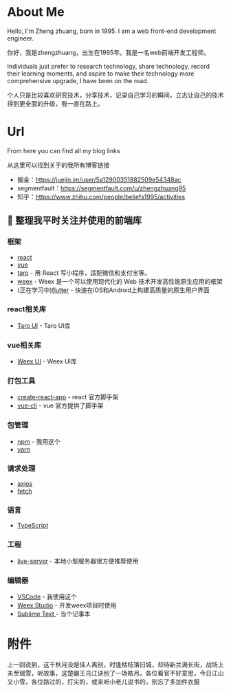 # About Me

Hello, I'm Zheng zhuang, born in 1995. I am a web front-end development engineer.

你好，我是zhengzhuang，出生在1995年。我是一名web前端开发工程师。

Individuals just prefer to research technology, share technology, record their learning moments, and aspire to make their technology more comprehensive upgrade, I have been on the road.

个人只是比较喜欢研究技术，分享技术，记录自己学习的瞬间，立志让自己的技术得到更全面的升级，我一直在路上。

# Url

From here you can find all my blog links

从这里可以找到关于的我所有博客链接


* 掘金：https://juejin.im/user/5a12900351882509e54348ac
* segmentfault：https://segmentfault.com/u/zhengzhuang95
* 知乎：https://www.zhihu.com/people/beliefs1995/activities


## 🎉 整理我平时关注并使用的前端库

### 框架

* [react](https://github.com/facebook/react)
* [vue](https://github.com/vuejs/vue)
* [taro](https://github.com/NervJS/taro) - 用 React 写小程序，适配微信和支付宝等。
* [weex](https://github.com/apache/incubator-weex) - Weex 是一个可以使用现代化的 Web 技术开发高性能原生应用的框架
* (正在学习中)[flutter](https://github.com/flutter/flutter) - 快速在iOS和Android上构建高质量的原生用户界面

### react相关库

* [Taro UI](https://taro-ui.aotu.io/#/) - Taro UI库

### vue相关库

* [Weex UI](https://alibaba.github.io/weex-ui/#/cn/) - Weex UI库

### 打包工具

* [create-react-app](https://github.com/facebook/create-react-app) - react 官方脚手架
* [vue-cli](https://github.com/vuejs/vue-cli) - vue 官方提供了脚手架

### 包管理

* [npm](https://github.com/npm/cli) - 我用这个
* [yarn](https://github.com/yarnpkg/yarn)

### 请求处理

* [axios](https://github.com/axios/axios)
* [fetch](https://github.com/github/fetch)

### 语言

* [TypeScript](https://github.com/Microsoft/TypeScript)

### 工程

* [live-server](https://github.com/tapio/live-server) - 本地小型服务器很方便推荐使用

### 编辑器

* [VSCode](https://code.visualstudio.com/) - 我使用这个
* [Weex Studio](https://weex.apache.org/zh/tools/ide.html) - 开发weex项目时使用
* [Sublime Text ](http://www.sublimetext.com/) - 当个记事本

# 附件

上一回说到，这千秋月没是佳人离别，时逢枯枝落旧城，却待新兰满长街，战场上未至瑞雪，听故事，这楚霸王乌江诀别了一场皓月。各位看官不好意思，今日江山又小雪，各位路过的，打尖的，或来听小老儿说书的，别忘了多加件衣服
